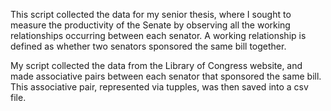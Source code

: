 This script collected the data for my senior thesis, where I sought to measure the productivity of the Senate by observing all the working relationships occurring between each senator. A working relationship is defined as whether two senators sponsored the same bill together.

My script collected the data from the Library of Congress website, and made associative pairs between each senator that sponsored the same bill. This associative pair, represented via tupples, was then saved into a csv file. 
